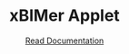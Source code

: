 <h1 align="center" >xBIMer Applet</h1>

<p align="center">
<a href="https://github.com/xbimer/xbimer-docs">Read Documentation</a>
</p>
